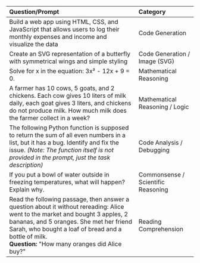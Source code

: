 

| Question/Prompt                                                                                                                                                                                                                                 | Category                        |
| :---------------------------------------------------------------------------------------------------------------------------------------------------------------------------------------------------------------------------------------------- | :------------------------------ |
| Build a web app using HTML, CSS, and JavaScript that allows users to log their monthly expenses and income and visualize the data                                                                                                               | Code Generation                 |
| Create an SVG representation of a butterfly with symmetrical wings and simple styling                                                                                                                                                          | Code Generation / Image (SVG)   |
| Solve for x in the equation: 3x² - 12x + 9 = 0.                                                                                                                                                                                                  | Mathematical Reasoning          |
| A farmer has 10 cows, 5 goats, and 2 chickens. Each cow gives 10 liters of milk daily, each goat gives 3 liters, and chickens do not produce milk. How much milk does the farmer collect in a week?                                              | Mathematical Reasoning / Logic |
| The following Python function is supposed to return the sum of all even numbers in a list, but it has a bug. Identify and fix the issue. *(Note: The function itself is not provided in the prompt, just the task description)*                     | Code Analysis / Debugging      |
| If you put a bowl of water outside in freezing temperatures, what will happen? Explain why.                                                                                                                                                      | Commonsense / Scientific Reasoning |
| Read the following passage, then answer a question about it without rereading: Alice went to the market and bought 3 apples, 2 bananas, and 5 oranges. She met her friend Sarah, who bought a loaf of bread and a bottle of milk. <br/> **Question:** "How many oranges did Alice buy?" | Reading Comprehension         |
